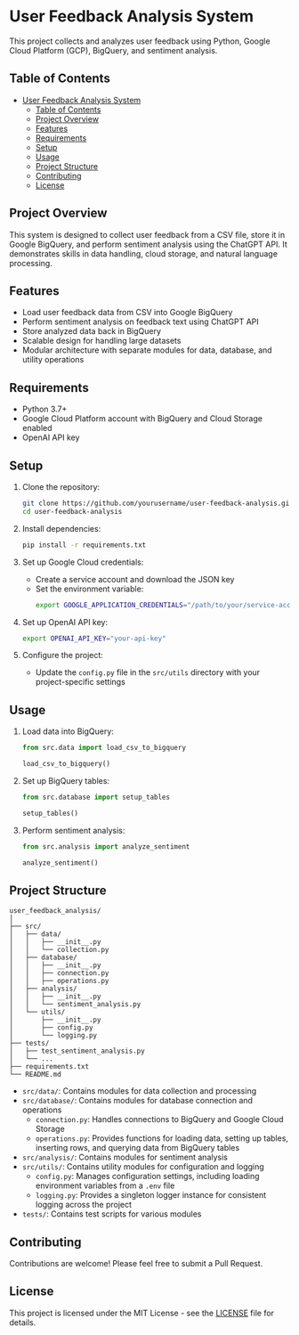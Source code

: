 # User Feedback Analysis System

This project collects and analyzes user feedback using Python, Google Cloud Platform (GCP), BigQuery, and sentiment analysis.

## Table of Contents
- [User Feedback Analysis System](#user-feedback-analysis-system)
  - [Table of Contents](#table-of-contents)
  - [Project Overview](#project-overview)
  - [Features](#features)
  - [Requirements](#requirements)
  - [Setup](#setup)
  - [Usage](#usage)
  - [Project Structure](#project-structure)
  - [Contributing](#contributing)
  - [License](#license)

## Project Overview

This system is designed to collect user feedback from a CSV file, store it in Google BigQuery, and perform sentiment analysis using the ChatGPT API. It demonstrates skills in data handling, cloud storage, and natural language processing.

## Features

- Load user feedback data from CSV into Google BigQuery
- Perform sentiment analysis on feedback text using ChatGPT API
- Store analyzed data back in BigQuery
- Scalable design for handling large datasets
- Modular architecture with separate modules for data, database, and utility operations

## Requirements

- Python 3.7+
- Google Cloud Platform account with BigQuery and Cloud Storage enabled
- OpenAI API key

## Setup

1. Clone the repository:
    ```bash
    git clone https://github.com/yourusername/user-feedback-analysis.git
    cd user-feedback-analysis
    ```

2. Install dependencies:
    ```bash
    pip install -r requirements.txt
    ```

3. Set up Google Cloud credentials:
    - Create a service account and download the JSON key
    - Set the environment variable:
      ```bash
      export GOOGLE_APPLICATION_CREDENTIALS="/path/to/your/service-account-key.json"
      ```

4. Set up OpenAI API key:
    ```bash
    export OPENAI_API_KEY="your-api-key"
    ```

5. Configure the project:
    - Update the `config.py` file in the `src/utils` directory with your project-specific settings

## Usage

1. Load data into BigQuery:
    ```python
    from src.data import load_csv_to_bigquery
    
    load_csv_to_bigquery()
    ```

2. Set up BigQuery tables:
    ```python
    from src.database import setup_tables
    
    setup_tables()
    ```

3. Perform sentiment analysis:
    ```python
    from src.analysis import analyze_sentiment
    
    analyze_sentiment()
    ```

## Project Structure

```
user_feedback_analysis/
│
├── src/
│   ├── data/
│   │   ├── __init__.py
│   │   └── collection.py
│   ├── database/
│   │   ├── __init__.py
│   │   ├── connection.py
│   │   ├── operations.py
│   ├── analysis/
│   │   ├── __init__.py
│   │   └── sentiment_analysis.py
│   └── utils/
│       ├── __init__.py
│       ├── config.py
│       └── logging.py
├── tests/
│   ├── test_sentiment_analysis.py
│   └── ...
├── requirements.txt
└── README.md
```

- `src/data/`: Contains modules for data collection and processing
- `src/database/`: Contains modules for database connection and operations
  - `connection.py`: Handles connections to BigQuery and Google Cloud Storage
  - `operations.py`: Provides functions for loading data, setting up tables, inserting rows, and querying data from BigQuery tables
- `src/analysis/`: Contains modules for sentiment analysis
- `src/utils/`: Contains utility modules for configuration and logging
  - `config.py`: Manages configuration settings, including loading environment variables from a `.env` file
  - `logging.py`: Provides a singleton logger instance for consistent logging across the project
- `tests/`: Contains test scripts for various modules

## Contributing

Contributions are welcome! Please feel free to submit a Pull Request.

## License

This project is licensed under the MIT License - see the [LICENSE](LICENSE) file for details.